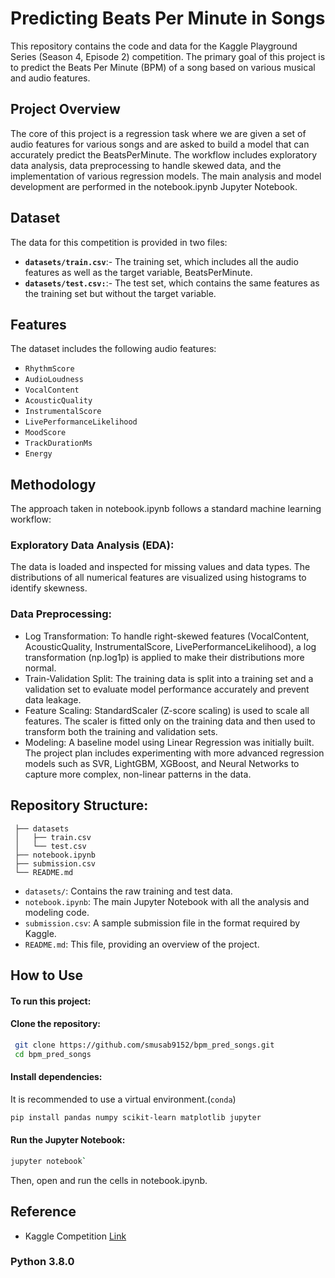 # Predicting Beats Per Minute in Songs

This repository contains the code and data for the Kaggle Playground Series (Season 4, Episode 2) competition. The primary goal of this project is to predict the Beats Per Minute (BPM) of a song based on various musical and audio features. 

## Project Overview

The core of this project is a regression task where we are given a set of audio features for various songs and are asked to build a model that can accurately predict the BeatsPerMinute. The workflow includes exploratory data analysis, data preprocessing to handle skewed data, and the implementation of various regression models. The main analysis and model development are performed in the notebook.ipynb Jupyter Notebook.

## Dataset

The data for this competition is provided in two files:

- **`datasets/train.csv`**:- The training set, which includes all the audio features as well as the target variable, BeatsPerMinute.
- **`datasets/test.csv:`**:- The test set, which contains the same features as the training set but without the target variable.

## Features
The dataset includes the following audio features: 
- `RhythmScore`
- `AudioLoudness`
- `VocalContent`
- `AcousticQuality`
- `InstrumentalScore`
- `LivePerformanceLikelihood`
- `MoodScore`
- `TrackDurationMs`
- `Energy`

## Methodology
The approach taken in notebook.ipynb follows a standard machine learning workflow:

### Exploratory Data Analysis (EDA):
The data is loaded and inspected for missing values and data types. The distributions of all numerical features are visualized using histograms to identify skewness.

### Data Preprocessing:

- Log Transformation: To handle right-skewed features (VocalContent, AcousticQuality, InstrumentalScore, LivePerformanceLikelihood), a log transformation (np.log1p) is applied to make their distributions more normal.
- Train-Validation Split: The training data is split into a training set and a validation set to evaluate model performance accurately and prevent data leakage.
- Feature Scaling: StandardScaler (Z-score scaling) is used to scale all features. The scaler is fitted only on the training data and then used to transform both the training and validation sets.
- Modeling: A baseline model using Linear Regression was initially built. The project plan includes experimenting with more advanced regression models such as SVR, LightGBM, XGBoost, and Neural Networks to capture more complex, non-linear patterns in the data.

## Repository Structure:
```
 ├── datasets
 │   ├── train.csv
 │   └── test.csv
 ├── notebook.ipynb
 ├── submission.csv
 └── README.md
```

- `datasets/`: Contains the raw training and test data.
- `notebook.ipynb`: The main Jupyter Notebook with all the analysis and modeling code.
- `submission.csv`: A sample submission file in the format required by Kaggle.
- `README.md`: This file, providing an overview of the project.


##  How to Use

#### To run this project:

####  Clone the repository:
```bash
 git clone https://github.com/smusab9152/bpm_pred_songs.git
 cd bpm_pred_songs
```
#### Install dependencies:
It is recommended to use a virtual environment.(`conda`)

```bash
pip install pandas numpy scikit-learn matplotlib jupyter
```
#### Run the Jupyter Notebook:
```bash
jupyter notebook`
```
Then, open and run the cells in notebook.ipynb.

## Reference
- Kaggle Competition [Link](https://www.kaggle.com/competitions/playground-series-s5e9)

### Python 3.8.0
